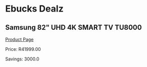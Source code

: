
# Ebucks Dealz
## Samsung 82" UHD 4K SMART TV TU8000
[Product Page](https://www.ebucks.com/web/shop/productSelected.do?prodId=1040202156&catId=363628796)

Price: R41999.00

Savings: 3000.0


	